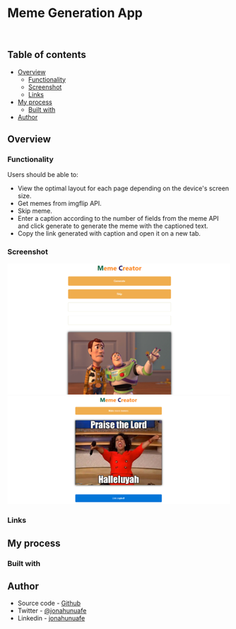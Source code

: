# Meme Generation App

![]()

## Table of contents

- [Overview](#overview)
  - [Functionality](#functionality)
  - [Screenshot](#screenshot)
  - [Links](#links)
- [My process](#my-process)
  - [Built with](#built-with)
- [Author](#author)

## Overview

### Functionality

Users should be able to:

- View the optimal layout for each page depending on the device's screen size.
- Get memes from imgflip API.
- Skip meme.
- Enter a caption according to the number of fields from the meme API and click generate to generate the meme with the captioned text.
- Copy the link generated with caption and open it on a new tab.

### Screenshot

![](./public/meme-1.png)
![](./public/meme-2.png)

### Links

## My process

### Built with

## Author
- Source code - [Github]()
- Twitter - [@jonahunuafe]()
- Linkedin - [jonahunuafe]()

